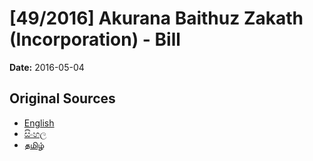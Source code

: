 # [49/2016] Akurana Baithuz  Zakath (Incorporation) - Bill

**Date:** 2016-05-04

## Original Sources

- [English](https://documents.gov.lk/view/bills/2016/5/49-2016_E.pdf)
- [සිංහල](https://documents.gov.lk/view/bills/2016/5/49-2016_S.pdf)
- [தமிழ்](https://documents.gov.lk/view/bills/2016/5/49-2016_T.pdf)
